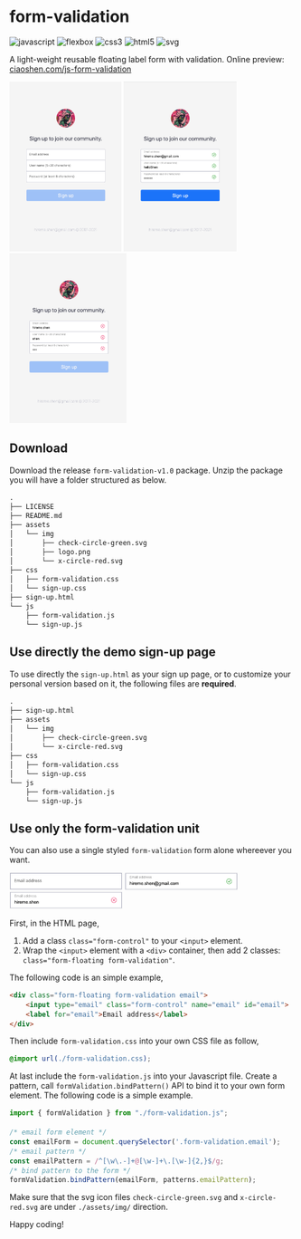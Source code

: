 # form-validation
![javascript](https://img.shields.io/badge/javascript-ES6-brightgreen)  ![flexbox](https://img.shields.io/badge/flexbox-1.0-brightgreen) ![css3](https://img.shields.io/badge/css-3.0-brightgreen) ![html5](https://img.shields.io/badge/html-5.0-brightgreen) ![svg](https://img.shields.io/badge/svg-1.1-brightgreen)


A light-weight reusable floating label form with validation.
Online preview: <a href="http://www.ciaoshen.com/js-form-validation/">ciaoshen.com/js-form-validation</a>

<img src="./imgs/empty.png" height="300" alt="empty.png"> <img src="./imgs/valid.png" height="300" alt="valid.png"> <img src="./imgs/invalid.png" height="300" alt="invalid.png">



## Download
Download the release `form-validation-v1.0` package. Unzip the package you will have a folder structured as below. 
```
.
├── LICENSE
├── README.md
├── assets
│   └── img
│       ├── check-circle-green.svg
│       ├── logo.png
│       └── x-circle-red.svg
├── css
│   ├── form-validation.css
│   └── sign-up.css
├── sign-up.html
└── js
    ├── form-validation.js
    └── sign-up.js
```



## Use directly the demo sign-up page
To use directly the `sign-up.html` as your sign up page, or to customize your personal version based on it, the following files are **required**.
```
.
├── sign-up.html
├── assets
│   └── img
│       ├── check-circle-green.svg
│       └── x-circle-red.svg
├── css
│   ├── form-validation.css
│   └── sign-up.css
└── js
    ├── form-validation.js
    └── sign-up.js
```



## Use only the form-validation unit
You can also use a single styled `form-validation` form alone whereever you want. 

<img src="./imgs/email-empty.png" width="200" alt="email-empty.png">
<img src="./imgs/email-valid.png" width="200" alt="email-valid.png">
<img src="./imgs/email-invalid.png" width="200" alt="email-invalid.png">

First, in the HTML page,
1. Add a class `class="form-control"` to your `<input>` element.
2. Wrap the `<input>` element with a `<div>` container, then add 2 classes: `class="form-floating form-validation"`.

The following code is an simple example,
```html
<div class="form-floating form-validation email">
    <input type="email" class="form-control" name="email" id="email">
    <label for="email">Email address</label>
</div>
```

Then include `form-validation.css` into your own CSS file as follow,
```css
@import url(./form-validation.css);
```

At last include the `form-validation.js` into your Javascript file. Create a pattern, call `formValidation.bindPattern()` API to bind it to your own form element. The following code is a simple example.
```js
import { formValidation } from "./form-validation.js";

/* email form element */
const emailForm = document.querySelector('.form-validation.email');
/* email pattern */
const emailPattern = /^[\w\.-]+@[\w-]+\.[\w-]{2,}$/g;
/* bind pattern to the form */
formValidation.bindPattern(emailForm, patterns.emailPattern);
```

Make sure that the svg icon files `check-circle-green.svg` and `x-circle-red.svg` are under `./assets/img/` direction.

Happy coding!